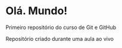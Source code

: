 # Olá. Mundo!
 Primeiro repositório do curso de Git e GitHub

Repositório criado durante uma aula ao vivo